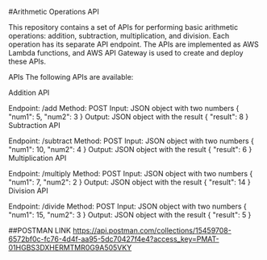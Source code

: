 
#Arithmetic Operations API

This repository contains a set of APIs for performing basic arithmetic operations: addition, subtraction, multiplication, and division. Each operation has its separate API endpoint. The APIs are implemented as AWS Lambda functions, and AWS API Gateway is used to create and deploy these APIs.

APIs
The following APIs are available:

Addition API

Endpoint: /add
Method: POST
Input: JSON object with two numbers { "num1": 5, "num2": 3 }
Output: JSON object with the result { "result": 8 }
Subtraction API

Endpoint: /subtract
Method: POST
Input: JSON object with two numbers { "num1": 10, "num2": 4 }
Output: JSON object with the result { "result": 6 }
Multiplication API

Endpoint: /multiply
Method: POST
Input: JSON object with two numbers { "num1": 7, "num2": 2 }
Output: JSON object with the result { "result": 14 }
Division API

Endpoint: /divide
Method: POST
Input: JSON object with two numbers { "num1": 15, "num2": 3 }
Output: JSON object with the result { "result": 5 }

##POSTMAN LINK
https://api.postman.com/collections/15459708-6572bf0c-fc76-4d4f-aa95-5dc70427f4e4?access_key=PMAT-01HGBS3DXHERMTMR0G9A505VKY
